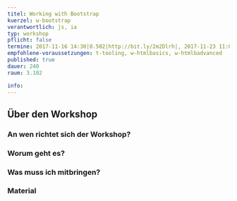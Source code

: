 ```yaml
---
titel: Working with Bootstrap
kuerzel: w-bootstrap
verantwortlich: js, ia
typ: workshop
pflicht: false
termine: 2017-11-16 14:30|0.502|http://bit.ly/2m2Dlrh|, 2017-11-23 11:00|0.502||
empfohlene-voraussetzungen: t-tooling, w-htmlbasics, w-htmlbadvanced
published: true
dauer: 240
raum: 3.102

info: 
--- 
```


## Über den Workshop

### An wen richtet sich der Workshop?

### Worum geht es?

### Was muss ich mitbringen?

### Material



